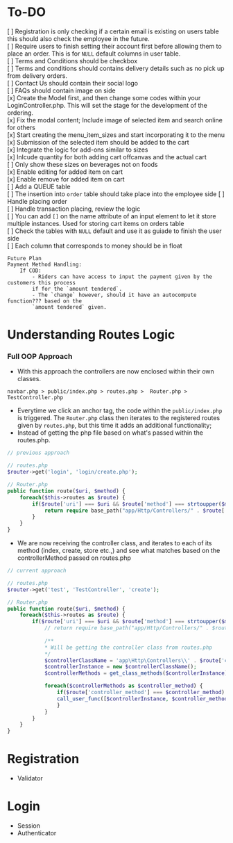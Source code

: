 # To-DO 
[ ] Registration is only checking if a certain email is existing on users table this should also check the employee in the future. <br>
[ ] Require users to finish setting their account first before allowing them to place an order. This is for `NULL` default columns in user table. <br>
[ ] Terms and Conditions should be checkbox <br>
[ ] Terms and conditions should contains delivery details such as no pick up from delivery orders. <br>
[ ] Contact Us should contain their social logo <br>
[ ] FAQs should contain image on side <br>
[x] Create the Model first, and then change some codes within your LoginController.php. This will set the stage for the development of the ordering. <br>
[x] Fix the modal content; Include image of selected item and search online for others <br>
[x] Start creating the menu_item_sizes and start incorporating it to the menu <br>
[x] Submission of the selected item should be added to the cart <br>
[x] Integrate the logic for add-ons similar to sizes <br>
[x] Inlcude quantity for both adding cart offcanvas and the actual cart <br>
[ ] Only show these sizes on beverages not on foods <br>
[x] Enable editing for added item on cart <br>
[x] Enable remove for added item on cart <br>
[ ] Add a QUEUE table <br>
[ ] The insertion into `order` table should take place into the employee side 
[ ] Handle placing order <br>
[ ] Handle transaction placing, review the logic <br>
[ ] You can add `[]` on the name attribute of an input element to let it store multiple instances. Used for storing cart items on orders table <br>
[ ] Check the tables with `NULL` default and use it as guiade to finish the user side <br>
[ ] Each column that corresponds to money should be in float <br>

```
Future Plan
Payment Method Handling:
	If COD:
		- Riders can have access to input the payment given by the customers this process
		if for the `amount tendered`.
		- The `change` however, should it have an autocompute function??? based on the 
		`amount tendered` given.
```


# Understanding Routes Logic
### Full OOP Approach
- With this approach the controllers are now enclosed within their own classes.
```
navbar.php > public/index.php > routes.php >  Router.php > TestController.php
```
- Everytime we click an anchor tag, the code within the `public/index.php` is triggered.
The `Router.php` class then iterates to the registered routes given by `routes.php`, but this time it adds an additional functionality;
- Instead of getting the php file based on what's passed within the routes.php.
```php
// previous approach

// routes.php
$router->get('login', 'login/create.php');

// Router.php
public function route($uri, $method) {
    foreach($this->routes as $route) {
        if($route['uri'] === $uri && $route['method'] === strtoupper($method)) {
            return require base_path("app/Http/Controllers/" . $route['controller']);
        }
    }
}
```
- We are now receiving the controller class, and iterates to each of its method (index, create, store etc.,) and see what matches based on the controllerMethod passed on routes.php
```php
// current approach

// routes.php
$router->get('test', 'TestController', 'create');

// Router.php
public function route($uri, $method) {
    foreach($this->routes as $route) {
        if($route['uri'] === $uri && $route['method'] === strtoupper($method)) {
            // return require base_path("app/Http/Controllers/" . $route['controller']);
                
            /**
            * Will be getting the controller class from routes.php
            */
            $controllerClassName = 'app\Http\Controllers\\' . $route['controller_class'];
            $controllerInstance = new $controllerClassName();
            $controllerMethods = get_class_methods($controllerInstance);

            foreach($controllerMethods as $controller_method) {
                if($route['controller_method'] === $controller_method) {
                call_user_func([$controllerInstance, $controller_method]);
                }
            }
        }
    }
}
```

# Registration
- Validator

# Login
- Session
- Authenticator
